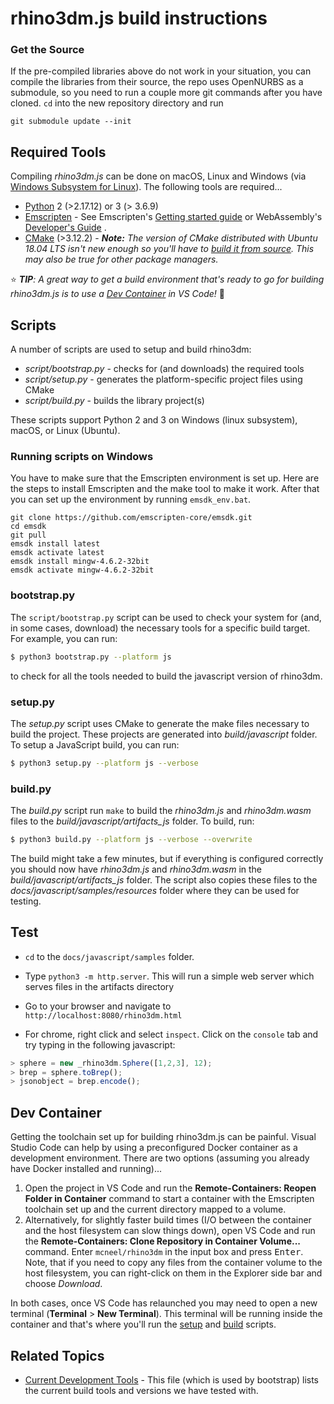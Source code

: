 # rhino3dm.js build instructions
### Get the Source

If the pre-compiled libraries above do not work in your situation, you can compile the libraries from their source, the repo uses OpenNURBS as a submodule, so you need to run a couple more git commands after you have cloned. `cd` into the new repository directory and run

```commandline
git submodule update --init
```

## Required Tools

Compiling *rhino3dm.js* can be done on macOS, Linux and Windows (via [Windows Subsystem for Linux](https://docs.microsoft.com/en-us/windows/wsl/install-win10)). The following tools are required...

* [Python](https://www.python.org/) 2 (>2.17.12) or 3 (> 3.6.9)
* [Emscripten](https://emscripten.org/) - See Emscripten's [Getting started guide](https://emscripten.org/docs/getting_started/downloads.html#platform-notes-installation-instructions-sdk) or WebAssembly's [Developer's Guide](https://webassembly.org/getting-started/developers-guide/) .
* [CMake](https://cmake.org/) (>3.12.2) - _**Note:** The version of CMake distributed with Ubuntu 18.04 LTS isn't new enough so you'll have to [build it from source](https://cmake.org/install/). This may also be true for other package managers._

⭐️ _**TIP**: A great way to get a build environment that's ready to go for building rhino3dm.js is to use a [Dev Container](#dev-container) in VS Code!_ 🐳

## Scripts

A number of scripts are used to setup and build rhino3dm:

- *script/bootstrap.py* - checks for (and downloads) the required tools
- *script/setup.py* - generates the platform-specific project files using CMake
- *script/build.py* - builds the library project(s)

These scripts support Python 2 and 3 on Windows (linux subsystem), macOS, or Linux (Ubuntu).

### Running scripts on Windows

You have to make sure that the Emscripten environment is set up. Here are the steps to install Emscripten and the make tool to make it work. After that you can set up the environment by running `emsdk_env.bat`.

```
git clone https://github.com/emscripten-core/emsdk.git
cd emsdk
git pull
emsdk install latest
emsdk activate latest
emsdk install mingw-4.6.2-32bit
emsdk activate mingw-4.6.2-32bit
```

### bootstrap.py

The `script/bootstrap.py` script can be used to check your system for (and, in some cases, download) the necessary tools for a specific build target.  For example, you can run:

```bash
$ python3 bootstrap.py --platform js
```

to check for all the tools needed to build the javascript version of rhino3dm.

### setup.py

The _setup.py_ script uses CMake to generate the make files necessary to build the project.  These projects are generated into _build/javascript_ folder.  To setup a JavaScript build, you can run:

```bash
$ python3 setup.py --platform js --verbose
```

### build.py

The _build.py_ script run `make` to build the _rhino3dm.js_ and _rhino3dm.wasm_ files to the _build/javascript/artifacts\_js_ folder.  To build, run:

```bash
$ python3 build.py --platform js --verbose --overwrite
```

The build might take a few minutes, but if everything is configured correctly you should now have _rhino3dm.js_ and _rhino3dm.wasm_ in the _build/javascript/artifacts\_js_ folder.  The script also copies these files to the _docs/javascript/samples/resources_ folder where they can be used for testing.  

## Test

* `cd` to the `docs/javascript/samples` folder.

* Type `python3 -m http.server`. This will run a simple web server which serves files in the artifacts directory

* Go to your browser and navigate to `http://localhost:8080/rhino3dm.html`

* For chrome, right click and select `inspect`. Click on the `console` tab and try typing in the following javascript:
  
```js
> sphere = new _rhino3dm.Sphere([1,2,3], 12);
> brep = sphere.toBrep();
> jsonobject = brep.encode();
```

## Dev Container

Getting the toolchain set up for building rhino3dm.js can be painful. Visual Studio Code can help by using a preconfigured Docker container as a development environment. There are two options (assuming you already have Docker installed and running)...

1. Open the project in VS Code and run the **Remote-Containers: Reopen Folder in Container** command to start a container with the Emscripten toolchain set up and the current directory mapped to a volume.
1. Alternatively, for slightly faster build times (I/O between the container and the host filesystem can slow things down), open VS Code and run the **Remote-Containers: Clone Repository in Container Volume...** command. Enter `mcneel/rhino3dm` in the input box and press <kbd>Enter</kbd>. Note, that if you need to copy any files from the container volume to the host filesystem, you can right-click on them in the Explorer side bar and choose _Download_.

In both cases, once VS Code has relaunched you may need to open a new terminal (**Terminal** > **New Terminal**). This terminal will be running inside the container and that's where you'll run the [setup](#setuppy) and [build](#buildpy) scripts.

## Related Topics

- [Current Development Tools](../../Current%20Development%20Tools.md) - This file (which is used by bootstrap) lists the current build tools and versions we have tested with.
